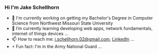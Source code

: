 ### Hi I'm Jake Schellhorn

- 🔨 I'm currently working on getting my Bachelor's Degree in Computer Science from Northwest Missouri State University
- 🌱 I’m currently learning developing web apps, network fundamentals, internet of things devices ...
- 📫 How to reach me: j.schellhorn.02@gmail.com, [LinkedIn](https://www.linkedin.com/in/jake-schellhorn-23b231250/) ...
- ⚡ Fun fact: I'm in the Army National Guard ...
